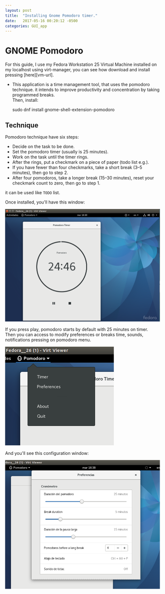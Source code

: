 ```yaml
---
layout: post
title:  "Installing Gnome Pomodoro timer."
date:   2017-05-16 00:20:12 -0500
categories: GUI_app
---
```

# GNOME Pomodoro

For this guide, I use my Fedora Workstation 25 Virtual Machine installed on my localhost using virt-manager, you can see how download and install pressing [here][vm-url].

* This application is a time management tool, that uses the pomodoro technique. it intends to improve productivity and concentration by taking programmed breaks.  
Then, install:

    sudo dnf install gnome-shell-extension-pomodoro

## Technique

Pomodoro technique have six steps:

* Decide on the task to be done.
* Set the pomodoro timer (usually is 25 minutes).
* Work on the task until the timer rings.
* After the rings, put a checkmark on a piece of paper (todo list e.g.).
* If you have fewer than four checkmarks, take a short break (3–5 minutes), then go to step 2.
* After four pomodoros, take a longer break (15–30 minutes), reset your checkmark count to zero, then go to step 1.

it can be used like `TODO` list.

Once installed, you'll have this window:

![pom_init][pomodoro-init]

If you press play, pomodoro starts by default with 25 minutes on timer.  
Then you can access to modify preferences or breaks time, sounds, notifications pressing on pomodoro menu.

![pom_menu][pomodoro-menu]

And you'll see this configuration window:

![pom_preferences][pomodoro-preferences]



[pomodoro-init]:            /assets/GUIApp/Pomodoro/pomodoro_init.png
[pomodoro-menu]:            /assets/GUIApp/Pomodoro/pomodoro_menu.png
[pomodoro-preferences]:     /assets/GUIApp/Pomodoro/pomodoro_preferences.png
